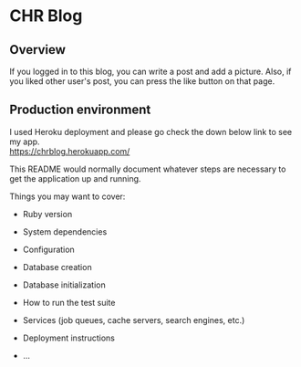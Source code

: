 # CHR Blog  

## Overview<br>
If you logged in to this blog, you can write a post and add a picture. Also, if you liked other user's post, you can press the like button on that page.  

## Production environment<br>
I used Heroku deployment and please go check the down below link to see my app.<br>
https://chrblog.herokuapp.com/  



This README would normally document whatever steps are necessary to get the
application up and running.

Things you may want to cover:

* Ruby version

* System dependencies

* Configuration

* Database creation

* Database initialization

* How to run the test suite

* Services (job queues, cache servers, search engines, etc.)

* Deployment instructions

* ...



